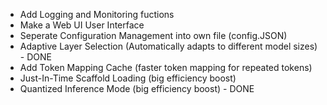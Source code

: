 - Add Logging and Monitoring fuctions
- Make a Web UI User Interface
- Seperate Configuration Management into own file (config.JSON)
- Adaptive Layer Selection (Automatically adapts to different model sizes) - DONE
- Add Token Mapping Cache (faster token mapping for repeated tokens)
- Just-In-Time Scaffold Loading (big efficiency boost)
- Quantized Inference Mode (big efficiency boost) - DONE 
